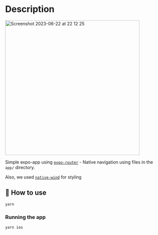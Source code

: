 # Description

<img width="432" alt="Screenshot 2023-06-22 at 22 12 25" src="https://github.com/douglas-henrique/expo-router-ts-nativewind/assets/9868584/4dcdb60a-2b12-45b2-9fa0-01985c245f43">

Simple expo-app using [`expo-router`](https://expo.github.io/router) - Native navigation using files in the `app/` directory.

Also, we used [`native-wind`](https://www.nativewind.dev/) for styling 

## 🚀 How to use

```sh
yarn
```

### Running the app

```sh
yarn ios
```
